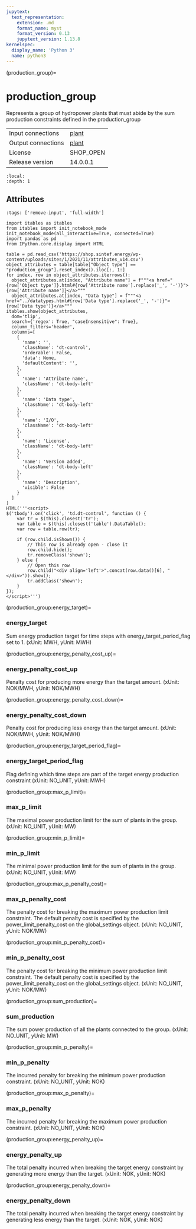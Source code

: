 ```yaml
---
jupytext:
  text_representation:
    extension: .md
    format_name: myst
    format_version: 0.13
    jupytext_version: 1.13.8
kernelspec:
  display_name: 'Python 3'
  name: python3
---
```


(production_group)=
# production_group
Represents a group of hydropower plants that must abide by the sum production constraints defined in the production_group 

|   |   |
|---|---|
|Input connections|<a href="plant.html">plant</a>|
|Output connections|<a href="plant.html">plant</a>|
|License|SHOP_OPEN|
|Release version|14.0.0.1|

```{contents}
:local:
:depth: 1
```







## Attributes
```{code-cell} ipython3
:tags: ['remove-input', 'full-width']

import itables as itables
from itables import init_notebook_mode
init_notebook_mode(all_interactive=True, connected=True)
import pandas as pd
from IPython.core.display import HTML

table = pd.read_csv('https://shop.sintef.energy/wp-content/uploads/sites/1/2021/11/attributes_v14.csv')
object_attributes = table[table["Object type"] == "production_group"].reset_index().iloc[:, 1:]
for index, row in object_attributes.iterrows():
  object_attributes.at[index, "Attribute name"] = f"""<a href="{row['Object type']}.html#{row['Attribute name'].replace('_', '-')}">{row['Attribute name']}</a>"""
  object_attributes.at[index, "Data type"] = f"""<a href="../datatypes.html#{row['Data type'].replace('_', '-')}">{row['Data type']}</a>"""
itables.show(object_attributes,
  dom='tlip',
  search={'regex': True, "caseInsensitive": True},
  column_filters='header',
  columns=[
    {
      'name': '',
      'className': 'dt-control',
      'orderable': False,
      'data': None,
      'defaultContent': '',
    },
    {
      'name': 'Attribute name',
      'className': 'dt-body-left'
    },
    {
      'name': 'Data type',
      'className': 'dt-body-left'
    },
    {
      'name': 'I/O',
      'className': 'dt-body-left'
    },
    {
      'name': 'License',
      'className': 'dt-body-left'
    },
    {
      'name': 'Version added',
      'className': 'dt-body-left'
    },
    {
      'name': 'Description',
      'visible': False
    }
  ]
)
HTML('''<script>
$('tbody').on('click', 'td.dt-control', function () {
    var tr = $(this).closest('tr');
    var table = $(this).closest('table').DataTable();
    var row = table.row(tr);

    if (row.child.isShown()) {
        // This row is already open - close it
        row.child.hide();
        tr.removeClass('shown');
    } else {
        // Open this row
        row.child("<div align='left'>".concat(row.data()[6], "</div>")).show();
        tr.addClass('shown');
    }
});
</script>''')
```

(production_group:energy_target)=
### energy_target
Sum energy production target for time steps with energy_target_period_flag set to 1. (xUnit: MWH, yUnit: MWH)


(production_group:energy_penalty_cost_up)=
### energy_penalty_cost_up
Penalty cost for producing more energy than the target amount. (xUnit: NOK/MWH, yUnit: NOK/MWH)


(production_group:energy_penalty_cost_down)=
### energy_penalty_cost_down
Penalty cost for producing less energy than the target amount. (xUnit: NOK/MWH, yUnit: NOK/MWH)


(production_group:energy_target_period_flag)=
### energy_target_period_flag
Flag defining which time steps are part of the target energy production constraint (xUnit: NO_UNIT, yUnit: MWH)


(production_group:max_p_limit)=
### max_p_limit
The maximal power production limit for the sum of plants in the group. (xUnit: NO_UNIT, yUnit: MW)


(production_group:min_p_limit)=
### min_p_limit
The minimal power production limit for the sum of plants in the group. (xUnit: NO_UNIT, yUnit: MW)


(production_group:max_p_penalty_cost)=
### max_p_penalty_cost
The penalty cost for breaking the maximum power production limit constraint. The default penalty cost is specified by the power_limit_penalty_cost on the global_settings object. (xUnit: NO_UNIT, yUnit: NOK/MW)


(production_group:min_p_penalty_cost)=
### min_p_penalty_cost
The penalty cost for breaking the minimum power production limit constraint. The default penalty cost is specified by the power_limit_penalty_cost on the global_settings object. (xUnit: NO_UNIT, yUnit: NOK/MW)


(production_group:sum_production)=
### sum_production
The sum power production of all the plants connected to the group. (xUnit: NO_UNIT, yUnit: MW)


(production_group:min_p_penalty)=
### min_p_penalty
The incurred penalty for breaking the minimum power production constraint. (xUnit: NO_UNIT, yUnit: NOK)


(production_group:max_p_penalty)=
### max_p_penalty
The incurred penalty for breaking the maximum power production constraint. (xUnit: NO_UNIT, yUnit: NOK)


(production_group:energy_penalty_up)=
### energy_penalty_up
The total penalty incurred when breaking the target energy constraint by generating more energy than the target. (xUnit: NOK, yUnit: NOK)


(production_group:energy_penalty_down)=
### energy_penalty_down
The total penalty incurred when breaking the target energy constraint by generating less energy than the target. (xUnit: NOK, yUnit: NOK)


